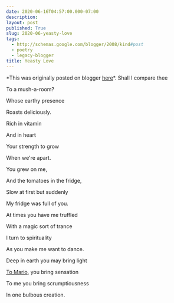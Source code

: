 ```yaml
---
date: 2020-06-16T04:57:00.000-07:00
description: 
layout: post
published: True
slug: 2020-06-yeasty-love
tags:
  - http://schemas.google.com/blogger/2008/kind#post
  - poetry
  - legacy-blogger
title: Yeasty Love
---
```


\*This was originally posted on blogger [here](https://www.rohanprasad.org/2020/06/yeasty-love.html)\*.
Shall I compare thee  

To a mush-a-room?  

Whose earthy presence  

Roasts deliciously.   

  

Rich in vitamin  

And in heart  

Your strength to grow   

When we're apart.  

  

You grew on me,  

And the tomatoes in the fridge,  

Slow at first but suddenly  

My fridge was full of you.  

  

At times you have me truffled  

With a magic sort of trance  

I turn to spirituality   

As you make me want to dance.  

  

Deep in earth you may bring light  

[To Mario](https://wwwdabblebabble.wordpress.com/2020/06/12/how-low-can-you-go/), you bring sensation  

To me you bring scrumptiousness   

In one bulbous creation.